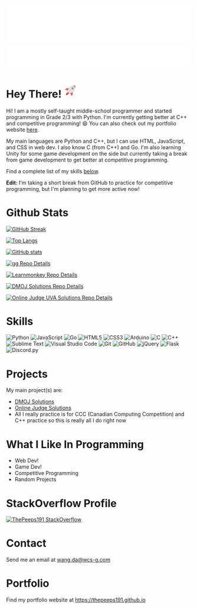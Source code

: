 <img src="waves.svg" alt="Waves">
<!---![Header](header.png)--->

<!---![Programming Joke](https://readme-jokes.vercel.app/api?hideBorder&theme=cobalt&qColor=%23944bcc&aColor=%23bbdb51)--->

<img src="name.svg" alt="Danny Wang">

<h1>Hey There! <img src="rocket.svg" alt="Rocket" style="height:1.3em;width:1.3em;"></h1>
<!---<img src="https://media.giphy.com/media/12oufCB0MyZ1Go/giphy.gif" width="50"></h1>--->

Hi! I am a mostly self-taught middle-school programmer and started programming in Grade 2/3 with Python. I'm currently getting better at C++ and competitive programming! 😄 You can also check out my portfolio website <a href="https://thepeeps191.github.io">here</a>.

My main languages are Python and C++, but I can use HTML, JavaScript, and CSS in web dev. I also know C (from C++) and Go. I'm also learning Unity for some game development on the side but currently taking a break from game development to get better at competitive programming.

Find a complete list of my skills <a href="#skills">below</a>.

<b>Edit: </b>I'm taking a short break from GitHub to practice for competitive programming, but I'm planning to get more active now!

<!---<img alt="MONKEY" src="https://img.shields.io/badge/🐒🐒🐒🐒MONKEY!!!!!!!!-brown.svg?style=for-the-badge" /> <img alt="MONKEY" src="https://img.shields.io/badge/🐒🐒🐒🐒MONKEY!!!!!!!!-brown.svg?style=for-the-badge" /> <img alt="MONKEY" src="https://img.shields.io/badge/🐒🐒🐒🐒MONKEY!!!!!!!!-brown.svg?style=for-the-badge" /> <img alt="MONKEY" src="https://img.shields.io/badge/🐒🐒🐒🐒MONKEY!!!!!!!!-brown.svg?style=for-the-badge" /> <img alt="MONKEY" src="https://img.shields.io/badge/🐒🐒🐒🐒MONKEY!!!!!!!!-brown.svg?style=for-the-badge" /> <img alt="MONKEY" src="https://img.shields.io/badge/🐒🐒🐒🐒MONKEY!!!!!!!!-brown.svg?style=for-the-badge" /> <img alt="MONKEY" src="https://img.shields.io/badge/🐒🐒🐒🐒MONKEY!!!!!!!!-brown.svg?style=for-the-badge" /> <img alt="MONKEY" src="https://img.shields.io/badge/🐒🐒🐒🐒MONKEY!!!!!!!!-brown.svg?style=for-the-badge" /> <img alt="MONKEY" src="https://img.shields.io/badge/🐒🐒🐒🐒MONKEY!!!!!!!!-brown.svg?style=for-the-badge" /> <img alt="MONKEY" src="https://img.shields.io/badge/🐒🐒🐒🐒MONKEY!!!!!!!!-brown.svg?style=for-the-badge" />--->

# Github Stats
[![GitHub Streak](http://github-readme-streak-stats.herokuapp.com?user=ThePeeps191&theme=nightowl&date_format=M%20j%5B%2C%20Y%5D)](https://git.io/streak-stats)

[![Top Langs](https://github-readme-stats.vercel.app/api/top-langs/?username=ThePeeps191&theme=nightowl&langs_count=10)](https://github.com/anuraghazra/github-readme-stats)

[![GitHub stats](https://github-readme-stats.vercel.app/api?username=ThePeeps191&theme=nightowl&show_icons=true)](https://github.com/anuraghazra/github-readme-stats)

[![gg Repo Details](https://github-readme-stats.vercel.app/api/pin/?username=ThePeeps191&repo=gg&theme=nightowl)](https://github.com/ThePeeps191/gg)

[![Learnmonkey Repo Details](https://github-readme-stats.vercel.app/api/pin/?username=learnmonkey&repo=learnmonkey.github.io&theme=nightowl)](https://github.com/learnmonkey/learnmonkey.github.io)

[![DMOJ Solutions Repo Details](https://github-readme-stats.vercel.app/api/pin/?username=ThePeeps191&repo=dmoj-solutions&theme=nightowl)](https://github.com/ThePeeps191/dmoj-solutions)

[![Online Judge UVA Solutions Repo Details](https://github-readme-stats.vercel.app/api/pin/?username=ThePeeps191&repo=online-judge-solutions&theme=nightowl)](https://github.com/ThePeeps191/online-judge-solutions)

# Skills

<!---<img alt="MONKEY" src="https://img.shields.io/badge/🐒🐒🐒🐒MONKEY!!!!!!!!-brown.svg?style=for-the-badge" />--->
<img alt="Python" src="https://img.shields.io/badge/python-%2314354C.svg?style=for-the-badge&logo=python&logoColor=white" /> <img alt="JavaScript" src="https://img.shields.io/badge/javascript-%23323330.svg?style=for-the-badge&logo=javascript&logoColor=%23F7DF1E" /> <img alt="Go" src="https://img.shields.io/badge/go-%2314354C.svg?style=for-the-badge&logo=go&logoColor=white" /> <img alt="HTML5" src="https://img.shields.io/badge/html5-%23E34F26.svg?style=for-the-badge&logo=html5&logoColor=white" /> <img alt="CSS3" src="https://img.shields.io/badge/css3-%231572B6.svg?style=for-the-badge&logo=css3&logoColor=white" /> <img alt="Arduino" src="https://img.shields.io/badge/-Arduino-00979D?style=for-the-badge&logo=Arduino&logoColor=white" /> <img alt="C" src="https://img.shields.io/badge/c-%2335495e.svg?style=for-the-badge&logo=c&logoColor=white" /> <img alt="C++" src="https://img.shields.io/badge/c%2B%2B-%2335495e.svg?style=for-the-badge&logo=c%2B%2B&logoColor=white" /> <img alt="Sublime Text" src="https://img.shields.io/badge/sublime%20text-%23EE4C2C.svg?style=for-the-badge&logo=sublime-text&logoColor=white" /> <img alt="Visual Studio Code" src="https://img.shields.io/badge/Visual%20Studio%20Code-0078d7.svg?style=for-the-badge&logo=visual-studio-code&logoColor=white" /> <img alt="Git" src="https://img.shields.io/badge/git-%23F05033.svg?style=for-the-badge&logo=git&logoColor=white" /> <img alt="GitHub" src="https://img.shields.io/badge/github-%23F05033.svg?style=for-the-badge&logo=github&logoColor=white"> <img alt="jQuery" src="https://img.shields.io/badge/jquery-%2335495e.svg?style=for-the-badge&logo=jquery&logoColor=white" /> <img alt="Flask" src="https://img.shields.io/badge/flask-darkgreen.svg?style=for-the-badge&logo=flask&logoColor=white" /> <img alt="Discord.py" src="https://img.shields.io/badge/discord.py-blue.svg?style=for-the-badge&logo=discord&logoColor=white" /> 
<!---img alt="Watching Youtube" src="https://img.shields.io/badge/watching%20youtube-red.svg?style=for-the-badge&logo=youtube&Color=white" /> <img alt="Why Is My Code Now Working???" src="https://img.shields.io/badge/why%20is%20my%20code%20not%20working-darkgreen.svg?style=for-the-badge&logo=stack-overflow&logoColor=white" /> <img alt="Ruby" src="https://img.shields.io/badge/ruby-darkred.svg?style=for-the-badge&logo=ruby&logoColor=white" />--->
# Projects

My main project(s) are:
<ul>
  <li><a href="https://github.com/ThePeeps191/dmoj-solutions" target="_blank">DMOJ Solutions</a></li>
  <li><a href="https://github.com/ThePeeps191/online-judge-solutions" target="_blank">Online Judge Solutions</a></li>
  <li>All I really practice is for CCC (Canadian Computing Competition) and C++ practice so this is really all I do right now</li>
</ul>

# What I Like In Programming
<ul>
  <li>Web Dev!</li>
  <li>Game Dev!</li>
  <li>Competitive Programming</li>
  <li>Random Projects</li>
</ul>

# StackOverflow Profile
[![ThePeeps191 StackOverflow](https://github-readme-stackoverflow.vercel.app/?userID=14615528&theme=dark)](https://stackoverflow.com/users/14615528/the-peeps191)

# Contact

Send me an email at <a href="mailto:wang.da@wcs-g.com">wang.da@wcs-g.com</a>

# Portfolio

Find my portfolio website at <a href="https://thepeeps191.github.io">https://thepeeps191.github.io</a>
